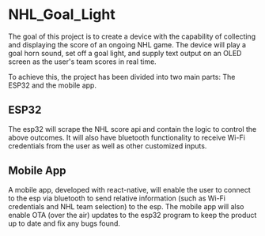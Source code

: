 # NHL_Goal_Light

The goal of this project is to create a device with the capability of collecting and displaying the score of an ongoing NHL game. The device will play a goal horn sound, set off a goal light, and supply text output on an OLED screen as the user's team scores in real time.

To achieve this, the project has been divided into two main parts: The ESP32 and the mobile app.

## ESP32

The esp32 will scrape the NHL score api and contain the logic to control the above outcomes. It will also have bluetooth functionality to receive Wi-Fi credentials from the user as well as other customized inputs.

## Mobile App

A mobile app, developed with react-native, will enable the user to connect to the esp via bluetooth to send relative information (such as Wi-Fi credentials and NHL team selection) to the esp. The mobile app will also enable OTA (over the air) updates to the esp32 program to keep the product up to date and fix any bugs found.